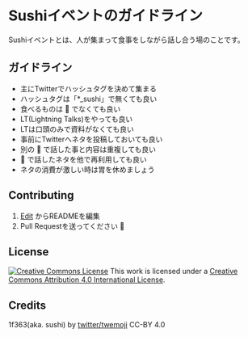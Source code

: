 # Sushiイベントのガイドライン

Sushiイベントとは、人が集まって食事をしながら話し合う場のことです。

## ガイドライン

- 主にTwitterでハッシュタグを決めて集まる
- ハッシュタグは「*_sushi」で無くても良い
- 食べるものは :sushi: でなくても良い
- LT(Lightning Talks)をやっても良い
- LTは口頭のみで資料がなくても良い
- 事前にTwitterへネタを投稿しておいても良い
- 別の :sushi: で話した事と内容は重複しても良い
- :sushi: で話したネタを他で再利用しても良い
- ネタの消費が激しい時は胃を休めましょう

## Contributing

1. [Edit](https://github.com/meta-sushi/guideline/edit/master/README.md) からREADMEを編集
2. Pull Requestを送ってください :tada:

## License

[![Creative Commons License](https://i.creativecommons.org/l/by/4.0/88x31.png)](http://creativecommons.org/licenses/by/4.0/)
This work is licensed under a [Creative Commons Attribution 4.0 International License](http://creativecommons.org/licenses/by/4.0/).

## Credits

1f363(aka. sushi) by [twitter/twemoji](https://github.com/twitter/twemoji "twitter/twemoji") CC-BY 4.0
